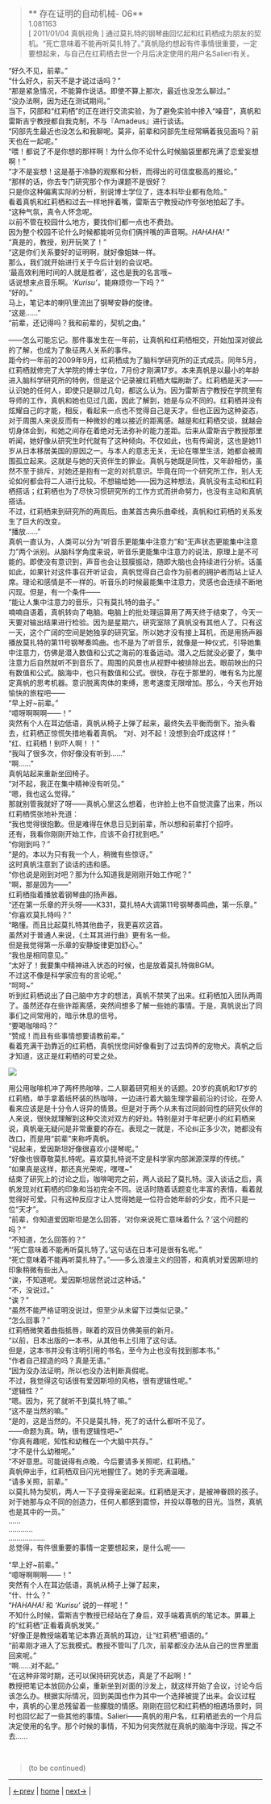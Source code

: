 > <big> ** 存在证明的自动机械- 06** </big>  
> 1.081163  
> [ 2011/01/04 真帆视角 ] 通过莫扎特的钢琴曲回忆起和红莉栖成为朋友的契机。“死亡意味着不能再听莫扎特了。”真帆隐约想起有件事情很重要，一定要想起来，与自己在红莉栖去世一个月后决定使用的用户名Salieri有关。  

“好久不见，前辈。”  
“什么好久，前天不是才说过话吗？”  
“那是紧急情况，不能算作说话。即使不算上那次，最近也没怎么聊过。”  
“没办法啊，因为还在测试期间。”  
当下，冈部和“红莉栖”的正在进行交流实验，为了避免实验中掺入“噪音”，真帆和雷斯吉宁教授都自我克制，不与『Amadeus』进行谈话。  
“冈部先生最近也没怎么和我聊呢。莫非，前辈和冈部先生经常瞒着我见面吗？前天也在一起呢。”  
“喂！都说了不是你想的那样啊！为什么你不论什么时候脑袋里都充满了恋爱妄想啊！”  
“才不是妄想！这是基于冷静的观察和分析，而得出的可信度极高的推论。”  
“那样的话，你去专门研究那个作为课题不是很好？  
 只是你这种偏离实际的分析，别说博士学位了，连本科毕业都有危险。”  
看着真帆和红莉栖和过去一样地拌着嘴，雷斯吉宁教授动作夸张地拍起了手。  
“这种气氛，真令人怀念呢。  
 以前不管在校园什么地方，要找你们都一点也不费劲。  
 因为整个校园不论什么时候都能听见你们俩拌嘴的声音啊。*HAHAHA!* ”  
“真是的，教授，别开玩笑了！”  
“这是你们关系要好的证明啊，就好像姐妹一样。  
 那么，我们就开始进行关于今后计划的会议吧。  
 ‘最高效利用时间的人就是胜者’，这也是我的名言哦~  
 话说想来点音乐啊。*‘Kurisu’*，能麻烦你一下吗？”  
“好的。”  
马上，笔记本的喇叭里流出了钢琴安静的旋律。  
“这是……”  
“前辈，还记得吗？我和前辈的，契机之曲。”  

——怎么可能忘记。那件事发生在一年前，让真帆和红莉栖相交，开始加深对彼此的了解，也成为了象征两人关系的事件。  
距今约一年前的2009年9月，红莉栖成为了脑科学研究所的正式成员。同年5月，红莉栖就修完了大学院的博士学位，7月份才刚满17岁。本来真帆是以最小的年龄进入脑科学研究所的特例，但是这个记录被红莉栖大幅刷新了。红莉栖是天才——认识她的任何人，即使只是聊过几句，都这么认为。因为雷斯吉宁教授在学院里有导师的工作，真帆和她也见过几面，因此了解到，她是与众不同的。红莉栖并没有炫耀自己的才能，相反，看起来一点也不觉得自己是天才。但也正因为这种姿态，对于周围人来说反而有一种微妙的难以接近的距离感。越是和红莉栖交谈，就越会切身体会到，和她之间存在着绝对无法弥补的能力差距。后来从雷斯吉宁教授那里听闻，她好像从研究生时代就有了这种倾向。不仅如此，也有传闻说，这也是她11岁从日本移居美国的原因之一。与本人的意志无关，无论在哪里生活，她都会被周围孤立起来。这就是与她的天资伴生的罪业。真帆与她既是同性，又年龄相仿，虽然不至于排斥，对她还是抱有一定的对抗意识。毕竟在同一个研究所工作，别人无论如何都会将二人进行比较。不想输给她——因为这种想法，真帆没有主动和红莉栖搭话；红莉栖也为了尽快习惯研究所的工作方式而拼命努力，也没有主动和真帆搭话。  
不过，红莉栖来到研究所的两周后。由某首古典乐曲牵线，真帆和红莉栖的关系发生了巨大的改变。  
“播放……”  
真帆一直认为，人类可以分为“听音乐更能集中注意力”和“无声状态更能集中注意力”两个派别。从脑科学角度来说，听音乐更能集中注意力的说法，原理上是不可能的。即使没有意识到，声音也会让鼓膜振动，随即大脑也会持续进行分析。话虽如此，如果针对这件事召开听证会，真帆觉得自己会作为前者的拥护者而站上证人席。理论和感情是不一样的。听音乐的时候最能集中注意力，灵感也会连续不断地闪现。但是，有一个条件——  
“能让人集中注意力的音乐，只有莫扎特的曲子。”  
喃喃自语着，真帆转向了电脑。电脑上的批处理运算用了两天终于结束了，今天一天要对输出结果进行检验。因为是星期六，研究室除了真帆没有其他人了。只有这一天，这个广阔的空间是她独享的研究室。所以她才没有接上耳机，而是用扬声器播放莫扎特的第11号钢琴奏鸣曲。也不是为了听音乐，就像是一种仪式，引导她集中注意力，仿佛是潜入数值和公式之海前的准备运动。潜入之后就没必要了，集中注意力后自然就听不到音乐了。周围的风景也从视野中被排除出去。眼前映出的只有数值和公式。脑海中，也只有数值和公式。很快，存在于那里的，唯有名为比屋定真帆的思考机器。意识脱离肉体的束缚，思考速度无限增加。那么，今天也开始愉快的旅程吧——  
“早上好~前辈。”  
“噫呀啊啊啊——！”  
突然有个人在耳边低语，真帆从椅子上弹了起来，最终失去平衡而倒下。抬头看去，红莉栖正惊慌失措地看着真帆。 
“对、对不起！没想到会吓成这样！”  
“红、红莉栖！别吓人啊！！”  
“我叫了很多次，你好像没有听到……”  
“啊……”  
真帆站起来重新坐回椅子。  
“对不起，我正在集中精神没有听见。”  
“嗯，我也这么觉得。”  
那就别管我就好了呀——真帆心里这么想着，也许脸上也不自觉流露了出来，所以红莉栖慌张地补充道：  
“我也觉得很抱歉。但是难得在休息日见到前辈，所以想和前辈打个招呼。  
 还有，我看你刚刚开始工作，应该不会打扰到吧。”  
“你刚到吗？”  
“是的。本以为只有我一个人，稍微有些惊讶。”  
这时真帆注意到了谈话的违和感。  
“你也说是刚到对吧？那为什么知道我是刚刚开始工作呢？”  
“啊，那是因为——”  
红莉栖指着播放着钢琴曲的扬声器。  
“还在第一乐章的开头呀——K331，莫扎特A大调第11号钢琴奏鸣曲，第一乐章。”  
“你喜欢莫扎特吗？”  
“略懂。而且比起莫扎特其他曲子，我更喜欢这首。  
 虽然对于普通人来说，《土耳其进行曲》更有名一些。  
 但是我觉得第一乐章的安静旋律更加舒心。”  
“我也是相同意见。”  
“太好了！我要集中精神进入状态的时候，也是放着莫扎特做BGM。  
 不过这不像是科学家应有的言论呢。”  
“呵呵~”  
听到红莉栖说出了自己脑中方才的想法，真帆不禁笑了出来。红莉栖加入团队两周了。虽然还存在些许距离感，突然间想多了解一些她的事情。于是，真帆说出了同事们之间常用的，暗示休息的信号。  
“要喝咖啡吗？”  
“赞成！而且有些事情想要请教前辈。”  
看着充满干劲靠近的红莉栖，真帆恍惚间好像看到了过去饲养的宠物犬。真帆之后才知道，这正是红莉栖的可爱之处。  

![](../pics/0080-1.png)

用公用咖啡机冲了两杯热咖啡，二人聊着研究相关的话题。20岁的真帆和17岁的红莉栖，单手拿着纸杯装的热咖啡，一边进行着大脑生理学最前沿的讨论，在旁人看来应该是是十分令人讶异的情景。但是对于两个从未有过同龄同性的研究伙伴的人来说，很快就理解到这种交流对双方的好处。特别是对于年纪更小的红莉栖来说，真帆毫无疑问是非常重要的存在。表现之一就是，不论纠正多少次，她都没有改口，而是用“前辈”来称呼真帆。  
“说起来，爱因斯坦好像很喜欢小提琴呢。”  
“好像也很尊敬莫扎特呢。喜欢莫扎特说不定是科学家内部渊源深厚的传统。”  
“如果真是这样，那还真光荣呢，嘿嘿~”  
结束了研究上的讨论之后，咖啡喝完之前，两人谈起了莫扎特。深入谈话之后，真帆发现对红莉栖的印象和当初完全不同。说话时随着话题变化丰富的表情，看着就觉得好可爱。只有这种反应才让人觉得她是一位符合她年龄的少女，而不只是一位“天才”。  
“前辈，你知道爱因斯坦是怎么回答，‘对你来说死亡意味着什么？’这个问题的吗？”  
“不知道，怎么回答的？”  
“‘死亡意味着不能再听莫扎特了。’这句话在日本可是很有名呢。”  
“死亡意味着不能再听莫扎特了。”——多么浪漫主义的回答，和真帆对爱因斯坦的印象稍微有些出入。  
“诶，不知道呢。爱因斯坦居然说过这种话。”  
“不，没说过。”  
“诶？”  
“虽然不能严格证明没说过，但至少从未留下过类似记录。”  
“怎么回事？”  
红莉栖微笑着曲指抵唇，眯着的双目仿佛美丽的新月。  
“以前，日本出版的一本书，从其他书上引用了这句话。  
 但是，这本书并没有注明引用的书名，至今为止也没有找到那本书。”  
“作者自己捏造的吗？真是无语。”  
“因为没办法证明，所以也没办法判断真假呢。  
 不过，我觉得这句话很有爱因斯坦的风格，很有逻辑性呢。”  
“逻辑性？”  
“嗯。因为，死了就听不到莫扎特了嘛。”  
“这不是当然的嘛。”  
“是的，这是当然的。不只是莫扎特，死了的话什么都听不见了。  
 ——命题为真。呐，很有逻辑性吧~”  
“你真有趣呢，知性和幼稚在一个大脑中共存。”  
“才不是什么幼稚呢。”  
“不好意思。可能说得有点晚，今后要请多关照呢，红莉栖。”  
真帆伸出手，红莉栖双目闪光地握住了。她的手充满温暖。  
“请多关照，前辈。”  
以莫扎特为契机，两人一下子变得亲密起来。红莉栖是天才，是被神眷顾的孩子。对于她那与众不同的创造力，任何人都感到震惊，并投以尊敬的目光。当然，真帆也是其中的一员。”  
……  
…………  
………………  
总觉得，有件很重要的事情一定要想起来，是什么呢——  

“早上好~前辈。”  
“噫呀啊啊啊——！”  
突然有个人在耳边低语，真帆从椅子上弹了起来，  
“什、什么？”  
“*HAHAHA!* 和 *‘Kurisu’* 说的一样呢！”  
不知什么时候，雷斯吉宁教授已经站在了身后，双手端着真帆的笔记本。屏幕上的“红莉栖”正看着真帆发笑。”  
“好像正是教授端着笔记本靠近真帆的耳边，让“红莉栖”细语的。”  
“前辈刚才进入了忘我模式。教授不管叫了几次，前辈都没办法从自己的世界里面回来呢。”  
“啊……对不起。”  
“在这种非常时期，还可以保持研究状态，真是了不起啊！”  
教授把笔记本放回办公桌，重新坐到对面的沙发上，就这样开始了会议，讨论今后该怎么办。根据实际情况，回到美国也作为其中一个选择被提了出来。会议过程中，真帆的心里总残留着一些朦胧的情感。刚刚在回忆和红莉栖的相遇场景时，同时也回忆起了一些其他的事情。Salieri——真帆的用户名，红莉栖逝去的一个月后决定使用的名字。那个时候的事情，不知为何突然就在真帆的脑海中浮现，挥之不去……  


<br/>

> (to be continued)
---

| [←prev](./0079) | [home](../../) | [next→](./0081) |
